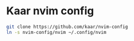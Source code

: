 # Kaar nvim config

```sh
git clone https://github.com/kaar/nvim-config
ln -s nvim-config/nvim ~/.config/nvim
```
